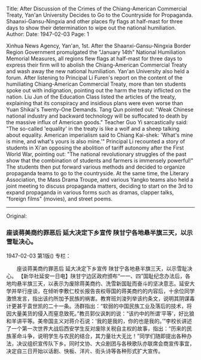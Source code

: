 Title: After Discussion of the Crimes of the Chiang-American Commercial Treaty, Yan'an University Decides to Go to the Countryside for Propaganda. Shaanxi-Gansu-Ningxia and other places fly flags at half-mast for three days to show their determination to wipe out the national humiliation.
Author:
Date: 1947-02-03
Page: 1

Xinhua News Agency, Yan'an, 1st. After the Shaanxi-Gansu-Ningxia Border Region Government promulgated the "January 14th" National Humiliation Memorial Measures, all regions flew flags at half-mast for three days to express their firm will to abolish the Chiang-American Commercial Treaty and wash away the new national humiliation. Yan'an University also held a forum. After listening to Principal Li Furen's report on the content of the humiliating Chiang-American Commercial Treaty, more than ten students spoke out with indignation, pointing out the harm the treaty inflicted on the nation. Liu Jun of the Education Class listed the articles of the treaty, explaining that its conspiracy and insidious plans were even worse than Yuan Shikai's Twenty-One Demands. Tang Qun pointed out: "Weak Chinese national industry and backward technology will be suffocated to death by the massive influx of American goods." Teacher Guo Yi sarcastically said: "The so-called 'equality' in the treaty is like a wolf and a sheep talking about equality. American imperialism said to Chiang Kai-shek: 'What's mine is mine, and what's yours is also mine.'" Principal Li recounted a story of students in Xi'an opposing the abolition of tariff autonomy after the First World War, pointing out: "The national revolutionary struggles of the past show that the combination of students and farmers is immensely powerful!" The students then put forward various methods and decided to organize propaganda teams to go to the countryside. At the same time, the Literary Association, the Mass Drama Troupe, and various Yangko teams also held a joint meeting to discuss propaganda matters, deciding to start on the 3rd to expand propaganda in various forms such as dramas, clapper talks, "foreign films" (movies), and street poems.



<hr /> 

Original: 


### 座谈蒋美商约罪恶后  延大决定下乡宣传  陕甘宁各地悬半旗三天，以示雪耻决心。

1947-02-03
第1版()
专栏：

　　座谈蒋美商约罪恶后
    延大决定下乡宣传
    陕甘宁各地悬半旗三天，以示雪耻决心。
    【新华社延安一日电】陕甘宁边区政府颁布“一一、四”国耻纪念办法后，各地均悬半旗三天，以表示为废除蒋美商约、洗雪新国耻而奋斗的坚决意志。延安大学并举行座谈，在倾听李敷仁校长报告丧权辱国的蒋美商约的内容后，十余位同学激愤发言，指出该约所加予民族的祸害。教育班刘浚列举该约条文，说明其阴谋毒计更甚于袁世凯的二十一条。汤群指出：“软弱的中国民族工业及落后的技术，将因大量美货的侵入而窒息致死。”教员郭仪讽刺的说：“该约中的所谓‘平等’，好比狼和羊讲平等。美帝国主义对蒋介石说：‘我的是我的，你的也是我的。’”李校长讲述了一个第一次世界大战后西安学生反对废除关税自主权的故事，指出：“历来的民族革命斗争，说明学生与农民的结合，其力量壮大无比！”同学们随即提出各种办法，决议组织宣传队下乡。同时文协、大众剧团与各秧歌队亦联席会商宣传事宜，决定自三日开始以话剧、快板、洋片、街头诗等各种形式扩大宣传。
